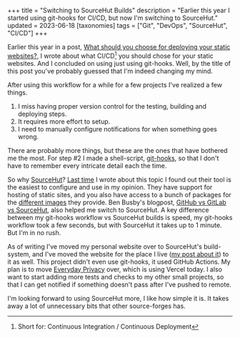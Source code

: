+++
title = "Switching to SourceHut Builds"
description = "Earlier this year I started using git-hooks for CI/CD, but now I'm switching to SourceHut."
updated = 2023-06-18
[taxonomies]
tags = ["Git", "DevOps", "SourceHut", "CI/CD"]
+++

Earlier this year in a post, [What should you choose for deploying your static
websites?][earlier_post], I wrote about what CI/CD[^1] you should chose for your
static websites. And I concluded on using just using git-hooks. Well, by the
title of this post you've probably guessed that I'm indeed changing my mind.

After using this workflow for a while for a few projects I've realized a few
things.

1. I miss having proper version control for the testing, building and deploying
   steps.
1. It requires more effort to setup.
1. I need to manually configure notifications for when something goes wrong.

There are probably more things, but these are the ones that have bothered me the
most. For step #2 I made a shell-script, [git-hooks][git_hooks_repo], so that I
don't have to remember every intricate detail each the time.

So why [SourceHut][sourcehut]? [Last time][earlier_post] I wrote about this
topic I found out their tool is the easiest to configure and use in my opinion.
They have support for hosting of static sites, and you also have access to a
bunch of packages for the [different images][srht_images] they provide. Ben
Busby's blogpost, [GitHub vs GitLab vs SourceHut][ben_post], also helped me
switch to SourceHut. A key difference between my git-hooks workflow vs SourceHut
builds is speed, my git-hooks workflow took a few seconds, but with SourceHut it
takes up to 1 minute. But I'm in no rush.

As of writing I've moved my personal website over to SourceHut's build-system,
and I've moved the website for the place I live ([my post about
it][place_i_live]) to it as well. This project didn't even use git-hooks, it
used GitHub Actions. My plan is to move [Everyday Privacy][everyday_privacy]
over, which is using Vercel today. I also want to start adding more tests and
checks to my other small projects, so that I can get notified if something
doesn't pass after I've pushed to remote.

I'm looking forward to using SourceHut more, I like how simple it is. It takes
away a lot of unnecessary bits that other source-forges has.

[^1]: Short for: Continuous Integration / Continuous Deployment

[earlier_post]: blog/what-should-you-choose-for-deployment
[git_hooks_repo]: https://github.com/timharek/git-hooks
[sourcehut]: https://sourcehut.org
[srht_images]: https://man.sr.ht/builds.sr.ht/compatibility.md
[place_i_live]: /blog/i-made-a-website-for-the-place-i-live/index
[everyday_privacy]: https://everyday-privacy.com
[ben_post]: https://benbusby.com/gh-vs-gl-vs-sh/
